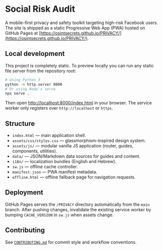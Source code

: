 # Social Risk Audit

A mobile-first privacy and safety toolkit targeting high-risk Facebook users. The site is shipped as a static Progressive Web App (PWA) hosted on GitHub Pages at [https://osintsecrets.github.io/PRIVACY/](https://osintsecrets.github.io/PRIVACY/).

## Local development

This project is completely static. To preview locally you can run any static file server from the repository root:

```bash
# Using Python 3
python -m http.server 8000
# Or using Node's serve
npx serve .
```

Then open [http://localhost:8000/index.html](http://localhost:8000/index.html) in your browser. The service worker only registers over `http://localhost` or `https`.

## Structure

- `index.html` — main application shell.
- `assets/css/styles.css` — glassmorphism-inspired design system.
- `assets/js/` — modular vanilla JS application (router, guides, components, utilities).
- `data/` — JSON/Markdown data sources for guides and content.
- `i18n/` — localization bundles (English and Hebrew).
- `sw.js` — offline cache controller.
- `manifest.json` — PWA manifest metadata.
- `offline.html` — offline fallback page for navigation requests.

## Deployment

GitHub Pages serves the `/PRIVACY` directory automatically from the `main` branch. After pushing changes, invalidate the existing service worker by bumping `CACHE_VERSION` in `sw.js` when assets change.

## Contributing

See [`CONTRIBUTING.md`](./CONTRIBUTING.md) for commit style and workflow conventions.
